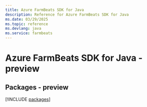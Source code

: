 ```yaml
---
title: Azure FarmBeats SDK for Java
description: Reference for Azure FarmBeats SDK for Java
ms.date: 03/29/2025
ms.topic: reference
ms.devlang: java
ms.service: farmbeats
---
```

# Azure FarmBeats SDK for Java - preview
## Packages - preview
[!INCLUDE [packages](farmbeats-index.md)]